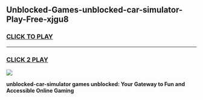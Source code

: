 
## Unblocked-Games-unblocked-car-simulator-Play-Free-xjgu8
<h3>
<a href="https://premium76.site?title=unblocked-car-simulator&ref=18A1">CLICK TO PLAY</a></h3>
<hr>

<h3>
<a href="https://premium76.site?title=unblocked-car-simulator&ref=18A1">CLICK 2 PLAY</a>
  
</h3>

<a href="https://premium76.site?title=unblocked-car-simulator&ref=18A1"><img src="https://clearcache.store/games.png"></a>


**unblocked-car-simulator games unblocked: Your Gateway to Fun and Accessible Online Gaming**
